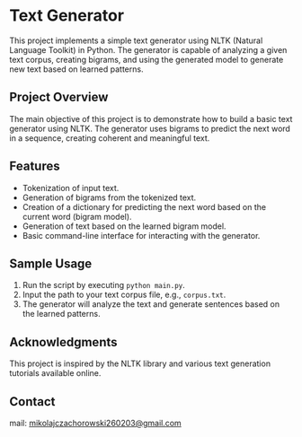 # Text Generator

This project implements a simple text generator using NLTK (Natural Language Toolkit) in Python. The generator is capable of analyzing a given text corpus, creating bigrams, and using the generated model to generate new text based on learned patterns.

## Project Overview

The main objective of this project is to demonstrate how to build a basic text generator using NLTK. The generator uses bigrams to predict the next word in a sequence, creating coherent and meaningful text.

## Features

- Tokenization of input text.
- Generation of bigrams from the tokenized text.
- Creation of a dictionary for predicting the next word based on the current word (bigram model).
- Generation of text based on the learned bigram model.
- Basic command-line interface for interacting with the generator.

## Sample Usage

1. Run the script by executing `python main.py`.
2. Input the path to your text corpus file, e.g., `corpus.txt`.
3. The generator will analyze the text and generate sentences based on the learned patterns.

## Acknowledgments

This project is inspired by the NLTK library and various text generation tutorials available online.

## Contact

mail: mikolajczachorowski260203@gmail.com

